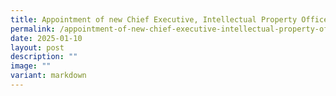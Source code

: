 ```yaml
---
title: Appointment of new Chief Executive, Intellectual Property Office of Singapore
permalink: /appointment-of-new-chief-executive-intellectual-property-office-of-singapore/
date: 2025-01-10
layout: post
description: ""
image: ""
variant: markdown
---
```


